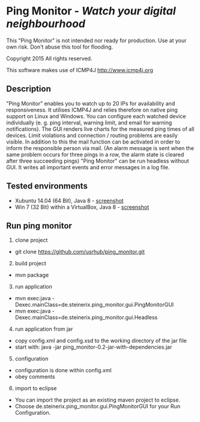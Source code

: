 # Ping Monitor - _Watch your digital neighbourhood_

This "Ping Monitor" is not intended nor ready for production. Use at
your own risk. Don't abuse this tool for flooding.

Copyright 2015 All rights reserved.

This software makes use of ICMP4J http://www.icmp4j.org

## Description

"Ping Monitor" enables you to watch up to 20 IPs for availability and
responsiveness. It utilises ICMP4J and relies therefore on native
ping support on Linux and Windows. You can configure each watched
device individually (e. g. ping interval, warning limit, and email for
warning notifications).
The GUI renders live charts for the measured ping times of all
devices. Limit violations and connection / routing problems are easily
visible. In addition to this the mail function can be activated in
order to inform the responsible person via mail. (An alarm message is
sent when the same problem occurs for three pings in a row, the alarm
state is cleared after three succeeding pings)
"Ping Monitor" can be run headless without GUI. It writes all
important events and error messages in a log file.

## Tested environments
- Xubuntu 14.04 (64 Bit), Java 8 - [screenshot](https://raw.githubusercontent.com/usrhub/ping_monitor/master/sreenshot.jpg)
- Win 7 (32 Bit) within a VirtualBox, Java 8 - [screenshot](https://raw.githubusercontent.com/usrhub/ping_monitor/master/sreenshot-windows.jpg)

## Run ping monitor

1. clone project
 - git clone https://github.com/usrhub/ping_monitor.git

2. build project
 - mvn package

3. run application
  - mvn exec:java -Dexec.mainClass=de.steinerix.ping_monitor.gui.PingMonitorGUI
  - mvn exec:java -Dexec.mainClass=de.steinerix.ping_monitor.gui.Headless

4. run application from jar
  - copy config.xml and config.xsd to the working directory of the jar file
  - start with: java -jar ping_monitor-0.2-jar-with-dependencies.jar

5. configuration
  - configuration is done within config.xml
  - obey comments

6. import to eclipse
  - You can import the project as an existing maven project to eclipse.
  - Choose de.steinerix.ping_monitor.gui.PingMonitorGUI for your Run
Configuration.
